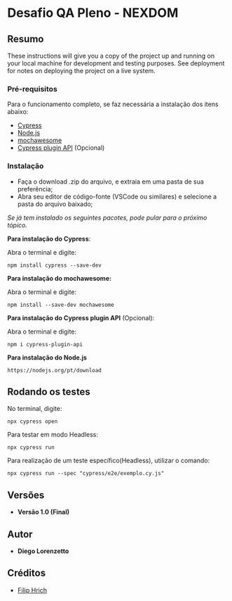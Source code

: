 # Desafio QA Pleno - NEXDOM

## Resumo

These instructions will give you a copy of the project up and running on
your local machine for development and testing purposes. See deployment
for notes on deploying the project on a live system.

### Pré-requisitos

Para o funcionamento completo, se faz necessária a instalação dos itens abaixo:
- [Cypress](https://www.cypress.io)
- [Node.js](https://www.npmjs.com/mochawesome)
- [mochawesome](https://www.npmjs.com/mochawesome)
- [Cypress plugin API](https://github.com/filiphric/cypress-plugin-api) (Opcional)

### Instalação

- Faça o download .zip do arquivo, e extraia em uma pasta de sua preferência;
- Abra seu editor de código-fonte (VSCode ou similares) e selecione a pasta do arquivo baixado;

*Se já tem instalado os seguintes pacotes, pode pular para o próximo tópico.*


**Para instalação do Cypress**:

Abra o terminal e digite:

    npm install cypress --save-dev

**Para instalação do mochawesome:**

Abra o terminal e digite:

    npm install --save-dev mochawesome

**Para instalação do Cypress plugin API** (Opcional):

Abra o terminal e digite:

    npm i cypress-plugin-api


**Para instalação do Node.js**

    https://nodejs.org/pt/download


## Rodando os testes


No terminal, digite:

    npx cypress open

Para testar em modo Headless:

    npx cypress run

Para realização de um teste específico(Headless), utilizar o comando:

    npx cypress run --spec "cypress/e2e/exemplo.cy.js"


## Versões

- **Versão 1.0 (Final)**

## Autor

  - **Diego Lorenzetto** 

## Créditos

- [Filip Hrich](https://filiphric.com)


